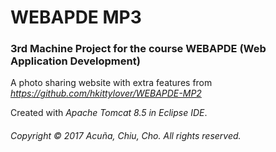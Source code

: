 # WEBAPDE MP3
### 3rd Machine Project for the course WEBAPDE (Web Application Development)

A photo sharing website with extra features from _https://github.com/hkittylover/WEBAPDE-MP2_

Created with _Apache Tomcat 8.5 in Eclipse IDE_.


###### _Copyright © 2017 Acuña, Chiu, Cho. All rights reserved._
